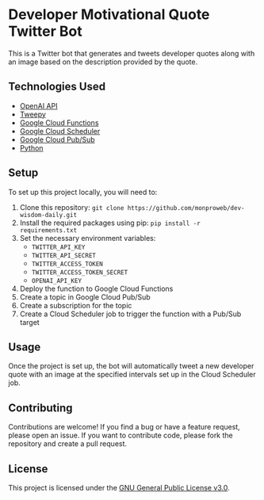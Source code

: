 # Developer Motivational Quote Twitter Bot

This is a Twitter bot that generates and tweets developer quotes along with an image based on the description provided by the quote.

## Technologies Used

- [OpenAI API](https://openai.com/)
- [Tweepy](https://www.tweepy.org/)
- [Google Cloud Functions](https://cloud.google.com/functions)
- [Google Cloud Scheduler](https://cloud.google.com/scheduler)
- [Google Cloud Pub/Sub](https://cloud.google.com/pubsub)
- [Python](https://www.python.org/)

## Setup

To set up this project locally, you will need to:

1. Clone this repository: `git clone https://github.com/monproweb/dev-wisdom-daily.git`
2. Install the required packages using pip: `pip install -r requirements.txt`
3. Set the necessary environment variables:
   - `TWITTER_API_KEY`
   - `TWITTER_API_SECRET`
   - `TWITTER_ACCESS_TOKEN`
   - `TWITTER_ACCESS_TOKEN_SECRET`
   - `OPENAI_API_KEY`
4. Deploy the function to Google Cloud Functions
5. Create a topic in Google Cloud Pub/Sub
6. Create a subscription for the topic
7. Create a Cloud Scheduler job to trigger the function with a Pub/Sub target

## Usage

Once the project is set up, the bot will automatically tweet a new developer quote with an image at the specified intervals set up in the Cloud Scheduler job.

## Contributing

Contributions are welcome! If you find a bug or have a feature request, please open an issue. If you want to contribute code, please fork the repository and create a pull request.

## License

This project is licensed under the [GNU General Public License v3.0](https://www.gnu.org/licenses/gpl-3.0.en.html).
